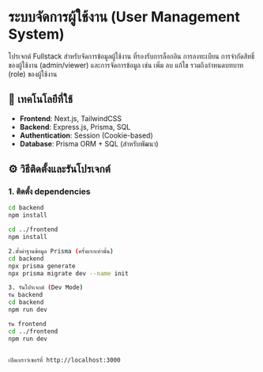 # ระบบจัดการผู้ใช้งาน (User Management System)

โปรเจกต์ Fullstack สำหรับจัดการข้อมูลผู้ใช้งาน ที่รองรับการล็อกอิน การลงทะเบียน การจำกัดสิทธิ์ของผู้ใช้งาน (admin/viewer) และการจัดการข้อมูล เช่น เพิ่ม ลบ แก้ไข รวมถึงกำหนดบทบาท (role) ของผู้ใช้งาน

## 🔧 เทคโนโลยีที่ใช้

- **Frontend**: Next.js, TailwindCSS
- **Backend**: Express.js, Prisma, SQL
- **Authentication**: Session (Cookie-based)
- **Database**: Prisma ORM + SQL  (สำหรับพัฒนา)

## ⚙️ วิธีติดตั้งและรันโปรเจกต์

### 1. ติดตั้ง dependencies

```bash
cd backend
npm install

cd ../frontend
npm install

2.ตั้งค่าฐานข้อมูล Prisma (ครั้งแรกเท่านั้น)
cd backend
npx prisma generate
npx prisma migrate dev --name init

3. รันโปรเจกต์ (Dev Mode)
รัน backend
cd backend
npm run dev

รัน frontend
cd ../frontend
npm run dev


เปิดเบราว์เซอร์ที่ http://localhost:3000

